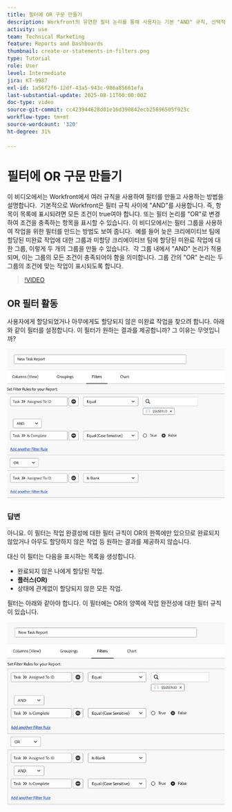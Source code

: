 ```yaml
---
title: 필터에 OR 구문 만들기
description: Workfront의 유연한 필터 논리를 통해 사용자는 기본 "AND" 규칙, 선택적 "OR" 조건 및 복잡한 기준에 대한 구성된 필터 그룹을 사용하여 보고 보기를 구체화할 수 있습니다.
activity: use
team: Technical Marketing
feature: Reports and Dashboards
thumbnail: create-or-statements-in-filters.png
type: Tutorial
role: User
level: Intermediate
jira: KT-9987
exl-id: 1a56f2f6-12df-43a5-943c-986a85661efa
last-substantial-update: 2025-08-11T00:00:00Z
doc-type: video
source-git-commit: cc423944628d01e16d390842ecb25696505f923c
workflow-type: tm+mt
source-wordcount: '320'
ht-degree: 31%

---
```


# 필터에 OR 구문 만들기

이 비디오에서는 Workfront에서 여러 규칙을 사용하여 필터를 만들고 사용하는 방법을 설명합니다. &#x200B; 기본적으로 Workfront은 필터 규칙 사이에 &quot;AND&quot;를 사용합니다. 즉, 항목이 목록에 표시되려면 모든 조건이 true여야 합니다.
또는 필터 논리를 &quot;OR&quot;로 변경하여 조건을 충족하는 항목을 표시할 수 있습니다.
이 비디오에서는 필터 그룹을 사용하여 작업을 위한 필터를 만드는 방법도 보여 줍니다. &#x200B; 예를 들어 늦은 크리에이티브 팀에 할당된 미완료 작업에 대한 그룹과 미할당 크리에이티브 팀에 할당된 미완료 작업에 대한 그룹, 이렇게 두 개의 그룹을 만들 수 있습니다. &#x200B; 각 그룹 내에서 &quot;AND&quot; 논리가 적용되며, 이는 그룹의 모든 조건이 충족되어야 함을 의미합니다. &#x200B; 그룹 간의 &quot;OR&quot; 논리는 두 그룹의 조건에 맞는 작업이 표시되도록 합니다.

>[!VIDEO](https://video.tv.adobe.com/v/3470700/?captions=kor&quality=12&learn=on&enablevpops=0)

## OR 필터 활동

사용자에게 할당되었거나 아무에게도 할당되지 않은 미완료 작업을 찾으려 합니다. 아래와 같이 필터를 설정합니다. 이 필터가 원하는 결과를 제공합니까? 그 이유는 무엇입니까?

![부적절하게 생성된 OR 구문 이미지 [!DNL Workfront]](assets/or-statement-your-turn-1.png)

### 답변

아니요. 이 필터는 작업 완결성에 대한 필터 규칙이 OR의 한쪽에만 있으므로 완료되지 않았거나 아무도 할당하지 않은 작업 등 원하는 결과를 제공하지 않습니다.

대신 이 필터는 다음을 표시하는 목록을 생성합니다.

* 완료되지 않은 나에게 할당된 작업.
* **플러스(OR)**
* 상태에 관계없이 할당되지 않은 모든 작업.

필터는 아래와 같아야 합니다. 이 필터에는 OR의 양쪽에 작업 완전성에 대한 필터 규칙이 있습니다.

![적절하게 생성된 OR 구문 이미지 [!DNL Workfront]](assets/or-statement-your-turn-2.png)
